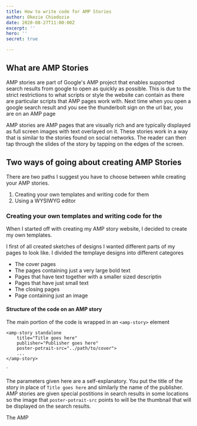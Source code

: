 ```yaml
---
title: How to write code for AMP Stories
author: Okezie Chiedozie
date: 2020-08-27T11:00:00Z
excerpt: ''
hero: ''
secret: true

---
```

## What are AMP Stories

AMP stories are part of Google's AMP project that enables supported search results  from google to open as quickly as possible. This is due to the strict restrictions to what scripts or style the website can contain as there are particular scripts that AMP pages work with. Next time when you open a google search result and you see the thunderbolt sign on the url bar, you are on an AMP page

AMP stories are AMP pages that are visually rich and are typically displayed as full screen images with text overlayed on it.  These stories work in a way that is similar to the stories found on social networks. The reader can then tap through the slides of the story by tapping on the edges of the screen.

## Two ways of going about creating AMP Stories

There are two paths I suggest you have to choose between while creating your AMP stories.

1. Creating your own templates and writing code for them
2. Using a WYSIWYG editor

### Creating your own templates and writing code for the

When I started off with creating my AMP story website, I decided to create my own templates.

I first of all created sketches of designs I wanted different parts of my pages to look like. I divided the templaye designs into different categores

* The cover pages
* The pages containing just a very large bold text
* Pages that have text together with a smaller sized descriptin
* Pages that have just small text
* The closing pages
* Page containing just an image

#### Structure of the code on an AMP story

The main portion of the code is wrapped in an `<amp-story>`  element

    <amp-story standalone
    	title="Title goes here"
        publisher="Publisher goes here"
        poster-potrait-src="../path/to/cover">
        ...
    </amp-story>

\`

The parameters given here are a self-explanatory. You put the title of the story in place of `Title goes here` and similarly the name of the publisher. AMP stories are given special postitions in search results in some locations so the image that `poster-potrait-src` points to will be the thumbnail that will be displayed on the search results.

The AMP